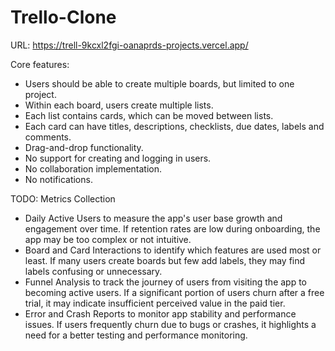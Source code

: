 # Trello-Clone

URL: https://trell-9kcxl2fgi-oanaprds-projects.vercel.app/

Core features:
- Users should be able to create multiple boards, but limited to one project.
- Within each board, users create multiple lists.
- Each list contains cards, which can be moved between lists.
- Each card can have titles, descriptions, checklists, due dates, labels and comments.
- Drag-and-drop functionality.
- No support for creating and logging in users.
- No collaboration implementation.
- No notifications.

TODO: Metrics Collection
- Daily Active Users to measure the app's user base growth and engagement over time. If retention rates are low during onboarding, the app may be too complex or not intuitive.
- Board and Card Interactions to identify which features are used most or least. If many users create boards but few add labels, they may find labels confusing or unnecessary.
- Funnel Analysis to track the journey of users from visiting the app to becoming active users. If a significant portion of users churn after a free trial, it may indicate insufficient perceived value in the paid tier.
- Error and Crash Reports to monitor app stability and performance issues. If users frequently churn due to bugs or crashes, it highlights a need for a better testing and performance monitoring.






